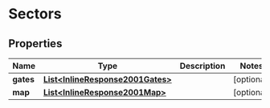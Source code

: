 
# Sectors

## Properties
Name | Type | Description | Notes
------------ | ------------- | ------------- | -------------
**gates** | [**List&lt;InlineResponse2001Gates&gt;**](InlineResponse2001Gates.md) |  |  [optional]
**map** | [**List&lt;InlineResponse2001Map&gt;**](InlineResponse2001Map.md) |  |  [optional]



